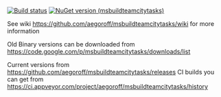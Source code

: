 [![Build status](https://ci.appveyor.com/api/projects/status/bv8qhou4uwlnoj89?svg=true)](https://ci.appveyor.com/project/aegoroff/msbuildteamcitytasks) [![NuGet version (msbuildteamcitytasks)](https://img.shields.io/nuget/v/msbuildteamcitytasks.svg?style=flat-square)](https://www.nuget.org/packages/msbuildteamcitytasks/)

See wiki https://github.com/aegoroff/msbuildteamcitytasks/wiki for more information

Old Binary versions can be downloaded from https://code.google.com/p/msbuildteamcitytasks/downloads/list 

Current versions from https://github.com/aegoroff/msbuildteamcitytasks/releases
CI builds you can get from https://ci.appveyor.com/project/aegoroff/msbuildteamcitytasks/history